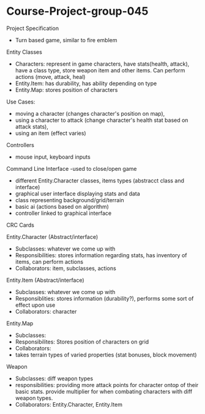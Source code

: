 # Course-Project-group-045

Project Specification
- Turn based game, similar to fire emblem

Entity Classes
- Characters: represent in game characters, have stats(health, attack), have a class type, store weapon item and other items. Can perform actions (move, attack, heal)
- Entity.Item: has durability, has ability depending on type
- Entity.Map: stores position of characters

Use Cases:
- moving a character (changes character's position on map),
- using a character to attack (change character's health stat based on attack stats), 
- using an item (effect varies)

Controllers
- mouse input, keyboard inputs

Command Line Interface
-used to close/open game
  
- different Entity.Character classes, items types (abstracct class and interface)
- graphical user interface displaying stats and data
- class representing background/grid/terrain
- basic ai (actions based on algorithm)
- controller linked to graphical interface



CRC Cards

Entity.Character (Abstract/interface)
- Subclasses: whatever we come up with
- Responsibilities: stores information regarding stats, has inventory of items, can perform actions
- Collaborators: item, subclasses, actions

Entity.Item (Abstract/interface)
- Subclasses: whatever we come up with
- Responsiblities: stores information (durability?), performs some sort of effect upon use
- Collaborators: character

Entity.Map
- Subclasses: 
- Responsibilites: Stores position of characters on grid
- Collaborators:
- takes terrain types of varied properties (stat bonuses, block movement)

Weapon
- Subclasses: diff weapon types
- responsibilities:
      providing more attack points for character ontop of their basic stats.
      provide multiplier for when combating characters with diff weapon types.
- Collaborators:
      Entity.Character, Entity.Item
